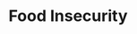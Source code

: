 ---
schema: default
title: Food Insecurity
organization: Open Raleigh Brigade
notes: Data Relating Food Insecurity
resources:
  - name: Summer Feeding Sites (s3 open-nc-data-portal)
    url: >-
      https://s3.us-east-2.amazonaws.com/open-nc-data-portal/summerfeeding-geocode-census.csv
    format: csv
  - name: Winter Feeding Sites (local)
    url: 'http://127.0.0.1:8080/winterfeeding-geocode-census.csv'
    format: csv
  - name: Fall Feeding Sites (s3 or-dp-public-test-cwh)
    url: >-
      https://s3.amazonaws.com/or-dp-public-test-cwh/TechCrunchcontinentalUSA.csv
    format: csv
  - name: hgh
    url: ''
    format: ''
license: 'https://creativecommons.org/licenses/by-sa/4.0/'
category:
  - Food
maintainer: Chris Mathews
maintainer_email: christhedba@gmail.com
---